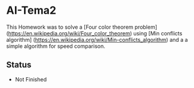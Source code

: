 # AI-Tema2
This Homework was to solve a [Four color theorem problem] (https://en.wikipedia.org/wiki/Four_color_theorem) using 
[Min conflicts algorithm] (https://en.wikipedia.org/wiki/Min-conflicts_algorithm) and a a simple algorithm for speed comparison.

## Status
- Not Finished

